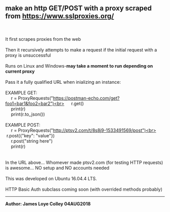 ## make an http GET/POST with a proxy scraped from https://www.sslproxies.org/
<br><br>
It first scrapes proxies from the web
<br><br>
Then it recursively attempts to make a request if the initial request with a proxy is unsuccessful
<br><br>
Runs on Linux and Windows-<b>may take a moment to run depending on current proxy</b>
<br><br>
Pass it a fully qualified URL when inializing an instance:
<br><br>
EXAMPLE GET:<br>
&emsp;&nbsp;r = ProxyRequests("https://postman-echo.com/get?foo1=bar1&foo2=bar2")<br>
&emsp;&nbsp;r.get()<br>
&emsp;&nbsp;print(r)<br>
&emsp;&nbsp;print(r.to_json())
<br><br>
EXAMPLE POST:<br>
&emsp;&nbsp;r = ProxyRequests("http://ptsv2.com/t/8s8j9-1533491569/post")<br>
&emsp;&nbsp;r.post({"key": "value"})<br>
&emsp;&nbsp;r.post("string here")<br>
&emsp;&nbsp;print(r)<br>
<br><br>
In the URL above... Whomever made ptsv2.com (for testing HTTP requests) is awesome... NO setup and NO accounts needed
<br><br>
This was developed on Ubuntu 16.04.4 LTS.
<br><br>
HTTP Basic Auth subclass coming soon (with overrided methods probably) 
<hr>
<b>Author: James Loye Colley  04AUG2018</b>
